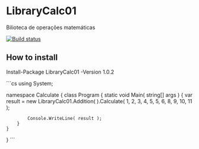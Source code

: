 # LibraryCalc01
Bilioteca de operações matemáticas

[![Build status](https://ci.appveyor.com/api/projects/status/ff0da62j1kj6y2u3/branch/master?svg=true)](https://ci.appveyor.com/project/lucasfm95/librarycalc01/branch/master)

## How to install
Install-Package LibraryCalc01 -Version 1.0.2


´´´cs
using System;

namespace Calculate
{
    class Program
    {
        static void Main( string[] args )
        {
            var result = new LibraryCalc01.Addition( ).Calculate( 1, 2, 3, 4, 5, 5, 6, 8, 9, 10, 11 );

            Console.WriteLine( result );
        }
    }
}
´´´
